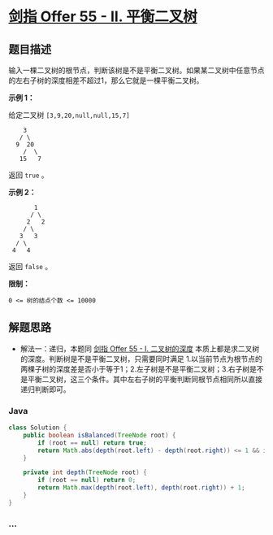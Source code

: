 # [剑指 Offer 55 - II. 平衡二叉树](https://leetcode-cn.com/problems/ping-heng-er-cha-shu-lcof/)

## 题目描述

输入一棵二叉树的根节点，判断该树是不是平衡二叉树。如果某二叉树中任意节点的左右子树的深度相差不超过1，那么它就是一棵平衡二叉树。

**示例 1：**

给定二叉树 `[3,9,20,null,null,15,7]`

```
    3
   / \
  9  20
    /  \
   15   7
```

返回 `true` 。

**示例 2：**

```
       1
      / \
     2   2
    / \
   3   3
  / \
 4   4
```

返回 `false` 。

**限制：**

```
0 <= 树的结点个数 <= 10000
```

## 解题思路

- 解法一：递归，本题同 [剑指 Offer 55 - I. 二叉树的深度](https://leetcode-cn.com/problems/er-cha-shu-de-shen-du-lcof/) 本质上都是求二叉树的深度。判断树是不是平衡二叉树，只需要同时满足 1.以当前节点为根节点的两棵子树的深度差是否小于等于1；2.左子树是不是平衡二叉树；3.右子树是不是平衡二叉树，这三个条件。其中左右子树的平衡判断同根节点相同所以直接递归判断即可。


<!-- tabs:start -->

### **Java**

```java
class Solution {
    public boolean isBalanced(TreeNode root) {
        if (root == null) return true;
        return Math.abs(depth(root.left) - depth(root.right)) <= 1 && isBalanced(root.left) && isBalanced(root.right);
    }

    private int depth(TreeNode root) {
        if (root == null) return 0;
        return Math.max(depth(root.left), depth(root.right)) + 1;
    }
}
```


### **...**

```

```

<!-- tabs:end -->